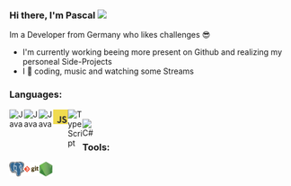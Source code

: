 ### Hi there, I'm Pascal <img src="https://media.giphy.com/media/hvRJCLFzcasrR4ia7z/giphy.gif" width="25px">

Im a Developer from Germany who likes challenges 😎
- I'm currently working beeing more present on Github and realizing my personeal Side-Projects
- I 🧡 coding, music and watching some Streams

### Languages:
<img align="left" alt="Java" width="26px" src="https://cdn.iconscout.com/icon/free/png-256/java-43-569305.png" />
<img align="left" alt="Java" width="26px" src="https://user-images.githubusercontent.com/727262/40395108-6bcc327a-5e1e-11e8-9f76-3917983b8563.png" />
<img align="left" alt="Java" width="26px" src="https://camo.githubusercontent.com/ac65e63b4387e51690000136a41369b2069357de573eb17b1f575ed58d09d241/68747470733a2f2f332e62702e626c6f6773706f742e636f6d2f2d61376a505664466b3948772f575f5865544a58364a79492f41414141414141414332632f484374785030775353733077454d4b4a4f597137706976454a615356696e393267434c63424741732f73313630302f706f7765727368656c6c2e706e67" />
<img align="left" alt="JavaScript" width="26px" src="https://raw.githubusercontent.com/github/explore/80688e429a7d4ef2fca1e82350fe8e3517d3494d/topics/javascript/javascript.png" />
<img align="left" alt="TypeScript" width="26px" src="https://raw.githubusercontent.com/remojansen/logo.ts/master/ts.png" /> <br />
<img align="left" alt="C#" width="26px" src="https://raw.githubusercontent.com/remojansen/logo.ts/master/ts.png](https://raw.githubusercontent.com/github/explore/80688e429a7d4ef2fca1e82350fe8e3517d3494d/topics/csharp/csharp.png)" /> <br />



### Tools:
<img align="left" alt="PostgreSQL" width="26px" src="https://raw.githubusercontent.com/github/explore/80688e429a7d4ef2fca1e82350fe8e3517d3494d/topics/postgresql/postgresql.png" />
<img align="left" alt="Git" width="26px" src="https://raw.githubusercontent.com/github/explore/80688e429a7d4ef2fca1e82350fe8e3517d3494d/topics/git/git.png" />
<img align="left" alt="Node.js" width="26px" src="https://raw.githubusercontent.com/github/explore/80688e429a7d4ef2fca1e82350fe8e3517d3494d/topics/nodejs/nodejs.png" /
<img align="left" alt="Visual Studio Code" width="26px" src="https://raw.githubusercontent.com/github/explore/80688e429a7d4ef2fca1e82350fe8e3517d3494d/topics/visual-studio-code/visual-studio-code.png" />

<!--
**pg-co/pg-co** is a ✨ _special_ ✨ repository because its `README.md` (this file) appears on your GitHub profile.

Here are some ideas to get you started:

- 🔭 I’m currently working on ...
- 🌱 I’m currently learning ...
- 👯 I’m looking to collaborate on ...
- 🤔 I’m looking for help with ...
- 💬 Ask me about ...
- 📫 How to reach me: ...
- 😄 Pronouns: ...
- ⚡ Fun fact: ...
-->
